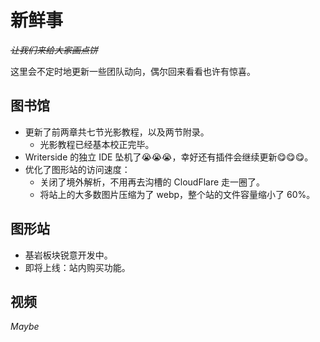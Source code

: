 # 新鲜事

<secondary-label ref="whats_new"/>

<show-structure depth="0"/>

<tldr>

*~~让我们来给大家画点饼~~*

这里会不定时地更新一些团队动向，偶尔回来看看也许有惊喜。
</tldr>

## 图书馆

- 更新了前两章共七节光影教程，以及两节附录。
  - 光影教程已经基本校正完毕。
- Writerside 的独立 IDE 坠机了😭😭😭，幸好还有插件会继续更新😋😋😋。
- 优化了图形站的访问速度：
  - 关闭了境外解析，不用再去沟槽的 CloudFlare 走一圈了。
  - 将站上的大多数图片压缩为了 webp，整个站的文件容量缩小了 60%。

## 图形站

- 基岩板块锐意开发中。
- 即将上线：站内购买功能。

## 视频

_Maybe_
